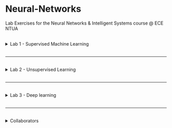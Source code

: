 # Neural-Networks
Lab Exercises for the Neural Networks &amp; Intelligent Systems course @ ECE NTUA

<br> 
 <details><summary> Lab 1 - Supervised Machine Learning </summary>
<p>

Supervised Machine Learning utilizing different classifiers on two balanced datasets.

## UCI Dataset - Statlog Vehicle Silhouettes
The dataset that was used can be found [here](http://archive.ics.uci.edu/ml/datasets/Statlog+(Vehicle+Silhouettes))
The training and optimization of the classifiers on the UCI dataset was done exclusively with the skicit-learn functions. After the initial exploratory data analysis we utilised the ***Dummy, Gaussian Naive Bayes (GNB), KNeirestNeighbors (kNN) &amp; Logistic Regression (LR)*** classifiers and evaluated their performance based on ***Accuracy*** and ***F1-score*** metrics. Lastly, the afforementioned classifiers were optimized by setting up pipelines and performing ***Grid Search*** to fine-tune them.

## Kaggle Dataset - CS:GO Round Winner Classification
The dataset that was used can be found [here](https://www.kaggle.com/christianlillelund/csgo-round-winner-classification)
The training and optimization of the classifiers on the UCI dataset was done with the skicit-learn functions and the optuna library. After the initial exploratory data analysis we utilised the ***Mylti-Layer Perceptron (MLP) &amp; Support Vector Machines (SVM)*** and ***Logistic Regression (LR)*** classifiers and evaluated their performance based on ***Accuracy &amp; F1-score*** metrics. Lastly, the afforementioned classifiers were optimized by setting up pipelines and utilizing both ***Grid Search*** and the ***Optuna otimization libary*** to fine-tune them.

</p>
</details>
<br>

-----
<br> 
 <details><summary> Lab 2 - Unsupervised Learning </summary>
<p>

The dataset used is based on the [Carnegie Mellon Movie Summary Corpus](http://www.cs.cmu.edu/~ark/personas/). This is a dataset with 22,301 movie descriptions and for the purpose of this exercise a partition of ***5000*** movies was used.

## Application 1: Implementation of a content-based movie recommendation system

The first application that was developed was a content based recommender system. Recommender systems aim to automatically suggest to the user items from a collection that ideally we want the user to find interesting. The categorization of recommendation systems is based on how the selection (filtering) of the recommended items is done. The two main categories are collaborative filtering, where the system suggests to the user objects that have been positively evaluated by users who have a similar history of evaluations, and content based filtering, where objects are suggested to the user with similar content (based on some characteristics) to those he has previously rated positively.

## Application 2: Topological and semantic representation of movies using SOM

In the second application we relied on the topological properties of Self Organizing Maps (SOM) to make a two-dimensional map (grid) where all the films of the group's collection are displayed in a spatially coherent manner in terms of content and mainly their genre.

</p>
</details>
<br>

-----
<br> 
 <details><summary> Lab 3 - Deep learning </summary>
<p>

## Image Captioning

We studied a problem that combines Computer Vision and Natural Language Processing. Specifically, we build a neural network for producing verbal descriptions from images (Image Captioning).
The dataset used for this exercise is ***flickr30k-images-ecemod***, a split of **Flick30k** specifically set for the needs of our Neural Networks class.
flickr30k-images-ecemod has a similar organization to ***COCO***. Each image has 5 captions made by different people through Amazon's Mechanical Turk service.
The model is based on the general architecture of transformers. A convolutional network is used as an encoder of the visual information and a series of transformer-decoder layers produce the verbal description. Transformer-decoder levels also include attention levels. The model's perfomance was evaluated using ***BLEU (Bilingual Evaluation Understudy) score***. Diffrent Embeddings were utilized to test the model's perfomance and ***Beam Serach*** was implemened for better sentence generator accuracy.

</p>
</details>
<br>

-----
<br> 
 <details><summary> Collaborators </summary>
<p>

| Name                                | Εmail                  | AM         |
| ----------------------------------- | ---------------------- | ---------- |
| Papanikolaou Ioannis                | *el18064@mail.ntua.gr* | 031 18 064 |
| Andreas Chrysovalantis-Konstantinos | *el18102@mail.ntua.gr* | 031 18 102 |
| Maniatis Andreas                    | *el18070@mail.ntua.gr* | 031 18 070 |

</p>
</details>
<br>
